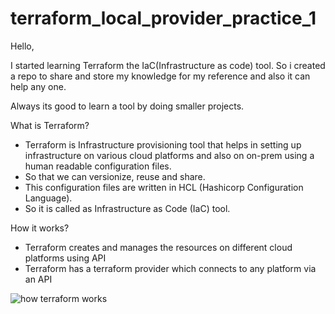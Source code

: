 # terraform_local_provider_practice_1

Hello,

I started learning Terraform the IaC(Infrastructure as code) tool. So i created a repo to share and store my knowledge for my reference and also it can help any one.

Always its good to learn a tool by doing smaller projects.

What is Terraform?
- Terraform is Infrastructure provisioning tool that helps in setting up infrastructure on various cloud   platforms and also on on-prem using a human readable configuration files.
- So that we can versionize, reuse and share.
- This configuration files are written in HCL (Hashicorp Configuration Language).
- So it is called as Infrastructure as Code (IaC) tool.

How it works?
- Terraform creates and manages the resources on different cloud platforms using API
- Terraform has a terraform provider which connects to any platform via an API

![how terraform works](https://developer.hashicorp.com/_next/image?url=https%3A%2F%2Fcontent.hashicorp.com%2Fapi%2Fassets%3Fproduct%3Dterraform%26version%3Drefs%252Fheads%252Fv1.10%26asset%3Dwebsite%252Fimg%252Fdocs%252Fintro-terraform-apis.png%26width%3D2048%26height%3D644&w=3840&q=75&dpl=dpl_p4Nysqhotjj446Y8D3yNpvqRTsq9)